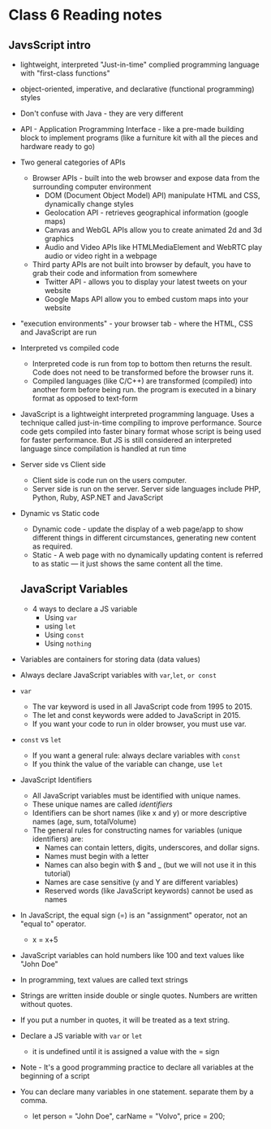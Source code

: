 # Class 6 Reading notes

## JavsScript intro

- lightweight, interpreted "Just-in-time" complied programming language with "first-class functions"
- object-oriented, imperative, and declarative (functional programming) styles
- Don't confuse with Java - they are very different
- API - Application Programming Interface - like a pre-made building block to implement programs (like a furniture kit with all the pieces and hardware ready to go)
- Two general categories of APIs
  - Browser APIs - built into the web browser and expose data from the surrounding computer environment
    - DOM (Document Object Model) API) manipulate HTML and CSS, dynamically change styles
    - Geolocation API - retrieves geographical information (google maps)
    - Canvas and WebGL APIs allow you to create animated 2d and 3d graphics
    - Audio and Video APIs like HTMLMediaElement and WebRTC play audio or video right in a webpage
  - Third party APIs are not built into browser by default, you have to grab their code and information from somewhere
    - Twitter API - allows you to display your latest tweets on your website
    - Google Maps API allow you to embed custom maps into your website
- "execution environments" - your browser tab - where the HTML, CSS and JavaScript are run
- Interpreted vs compiled code
  - Interpreted code is run from top to bottom then returns the result. Code does not need to be transformed before the browser runs it.
  - Compiled languages (like C/C++) are transformed (compiled) into another form before being run. the program is executed in a binary format as opposed to text-form
- JavaScript is a lightweight interpreted programming language. Uses a technique called just-in-time compiling to improve performance. Source code gets compiled into faster binary format whose script is being used for faster performance. But JS is still considered an interpreted language since compilation is handled at run time
- Server side vs Client side
  - Client side is code run on the users computer.
  - Server side is run on the server. Server side languages include PHP, Python, Ruby, ASP.NET and JavaScript
- Dynamic vs Static code
  - Dynamic code - update the display of a web page/app to show different things in different circumstances, generating new content as required.
  - Static - A web page with no dynamically updating content is referred to as static — it just shows the same content all the time.

  ## JavaScript Variables

  - 4 ways to declare a JS variable
    - Using `var`
    - using `let`
    - Using `const`
    - Using `nothing`
- Variables are containers for storing data (data values)
- Always declare JavaScript variables with `var`,`let`, `or const`
- `var`
  - The var keyword is used in all JavaScript code from 1995 to 2015.
  - The let and const keywords were added to JavaScript in 2015.
  - If you want your code to run in older browser, you must use var.
- `const` vs `let`
  - If you want a general rule: always declare variables with `const`
  - If you think the value of the variable can change, use `let`
- JavaScript Identifiers
  - All JavaScript variables must be identified with unique names.
  - These unique names are called *identifiers*
  - Identifiers can be short names (like x and y) or more descriptive names (age, sum, totalVolume)
  - The general rules for constructing names for variables (unique identifiers) are:
    - Names can contain letters, digits, underscores, and dollar signs.
    - Names must begin with a letter
    - Names can also begin with $ and _ (but we will not use it in this tutorial)
    - Names are case sensitive (y and Y are different variables)
    - Reserved words (like JavaScript keywords) cannot be used as names
- In JavaScript, the equal sign (=) is an "assignment" operator, not an "equal to" operator.
  - x = x+5
- JavaScript variables can hold numbers like 100 and text values like "John Doe"
- In programming, text values are called text strings
- Strings are written inside double or single quotes. Numbers are written without quotes.
- If you put a number in quotes, it will be treated as a text string.
- Declare a JS variable with `var` or `let`
  - it is undefined until it is assigned a value with the = sign
- Note - It's a good programming practice to declare all variables at the beginning of a script
- You can declare many variables in one statement. separate them by a comma.
  - let person = "John Doe", carName = "Volvo", price = 200;
  